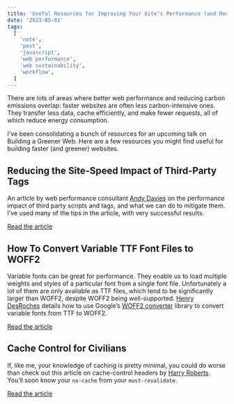 ```yaml
---
title: 'Useful Resources for Improving Your Site’s Performance (and Reducing Carbon Emissions)'
date: '2023-05-01'
tags:
  [
    'note',
    'post',
    'javascript',
    'web performance',
    'web sustainability',
    'workflow',
  ]
---
```


There are lots of areas where better web performance and reducing carbon emissions overlap: faster websites are often less carbon-intensive ones. They transfer less data, cache efficiently, and make fewer requests, all of which reduce energy consumption.

I’ve been consolidating a bunch of resources for an upcoming talk on Building a Greener Web. Here are a few resources you might find useful for building faster (and greener) websites.

## Reducing the Site-Speed Impact of Third-Party Tags

An article by web performance consultant [Andy Davies](https://andydavies.me/) on the performance impact of third party scripts and tags, and what we can do to mitigate them. I’ve used many of the tips in the article, with very successful results.

[Read the article](https://andydavies.me/blog/2020/10/02/reducing-the-site-speed-impact-of-third-party-tags/)

## How To Convert Variable TTF Font Files to WOFF2

Variable fonts can be great for performance. They enable us to load multiple weights and styles of a particular font from a single font file. Unfortunately a lot of them are only available as TTF files, which tend to be significantly larger than WOFF2, despite WOFF2 being well-supported. [Henry DesRoches](https://henry.codes/) details how to use Google’s [WOFF2 converter](https://github.com/google/woff2.git) library to convert variable fonts from TTF to WOFF2.

[Read the article](https://henry.codes/writing/how-to-convert-variable-ttf-font-files-to-woff2/)

## Cache Control for Civilians

If, like me, your knowledge of caching is pretty minimal, you could do worse than check out this article on cache-control headers by [Harry Roberts](https://csswizardry.com/). You’ll soon know your `no-cache` from your `must-revalidate`.

[Read the article](https://csswizardry.com/2019/03/cache-control-for-civilians/)

